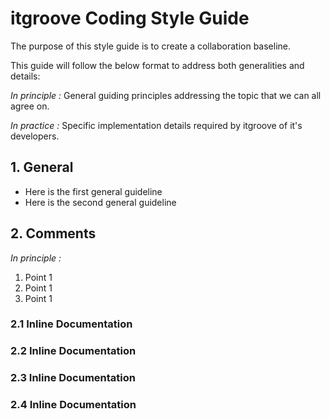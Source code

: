 # itgroove Coding Style Guide

The purpose of this style guide is to create a collaboration baseline. 

This guide will follow the below format to address both generalities and details:

*In principle :* General guiding principles addressing the topic that we can all agree on. 

*In practice :* Specific implementation details required by itgroove of it's developers.


<!-- Table of contents -->

## 1. General 

* Here is the first general guideline
* Here is the second general guideline

## 2. Comments

*In principle :*

1. Point 1
1. Point 1
1. Point 1

### 2.1 Inline Documentation

### 2.2 Inline Documentation

### 2.3 Inline Documentation

### 2.4 Inline Documentation

